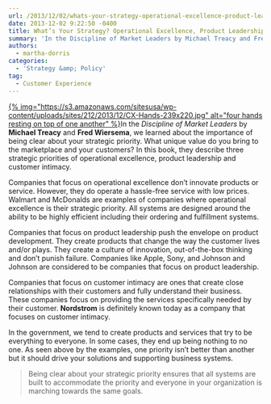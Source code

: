 ```yaml
---
url: /2013/12/02/whats-your-strategy-operational-excellence-product-leadership-or-customer-intimacy/
date: 2013-12-02 9:22:50 -0400
title: What’s Your Strategy? Operational Excellence, Product Leadership or Customer Intimacy?
summary: 'In the Discipline of Market Leaders by Michael Treacy and Fred Wiersema, we learned about the importance of being clear about your strategic priority. &nbsp;What unique value do you bring to the marketplace and your customers? &nbsp;In this book, they describe three strategic priorities of'
authors:
  - martha-dorris
categories:
  - 'Strategy &amp; Policy'
tag:
  - Customer Experience
---
```


<p dir="ltr">
  <a href="https://s3.amazonaws.com/sitesusa/wp-content/uploads/sites/212/2013/12/CX-Hands-239x220.jpg">{% img="https://s3.amazonaws.com/sitesusa/wp-content/uploads/sites/212/2013/12/CX-Hands-239x220.jpg" alt="four hands resting on top of one another" %}</a>In the <em>Discipline of Market Leaders</em> by <strong>Michael Treacy</strong> and <strong>Fred Wiersema</strong>, we learned about the importance of being clear about your strategic priority.  What unique value do you bring to the marketplace and your customers?  In this book, they describe three strategic priorities of operational excellence, product leadership and customer intimacy.
</p>

<p dir="ltr">
  Companies that focus on operational excellence don’t innovate products or service. However, they do operate a hassle-free service with low prices.  Walmart and McDonalds are examples of companies where operational excellence is their strategic priority.  All systems are designed around the ability to be highly efficient including their ordering and fulfillment systems.
</p>

<p dir="ltr">
  Companies that focus on product leadership push the envelope on product development. They create products that change the way the customer lives and/or plays.  They create a culture of innovation, out-of-the-box thinking and don’t punish failure.  Companies like Apple, Sony, and Johnson and Johnson are considered to be companies that focus on product leadership.
</p>

<p dir="ltr">
  Companies that focus on customer intimacy are ones that create close relationships with their customers and fully understand their business. These companies focus on providing the services specifically needed by their customer.  <strong>Nordstrom</strong> is definitely known today as a company that focuses on customer intimacy.
</p>

In the government, we tend to create products and services that try to be everything to everyone.  In some cases, they end up being nothing to no one.   As seen above by the examples, one priority isn’t better than another but it should drive your solutions and supporting business systems.

> Being clear about your strategic priority ensures that all systems are built to accommodate the priority and everyone in your organization is marching towards the same goals.